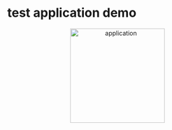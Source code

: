# test application demo
<p align="center">
  <img src="https://i.imgur.com/okd480p.png" alt="application" width="216" />
</p>
